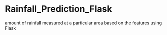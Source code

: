 # Rainfall_Prediction_Flask
amount of rainfall measured at a particular area based on the features using Flask
